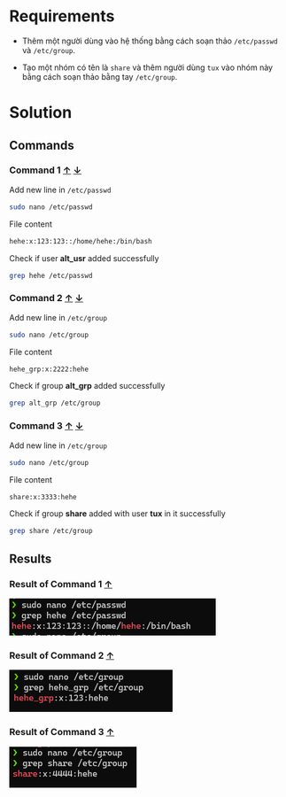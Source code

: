 

# Requirements

- Thêm một người dùng vào hệ thống bằng cách soạn thảo `/etc/passwd` và `/etc/group`.

- Tạo một nhóm có tên là `share` và thêm người dùng `tux` vào nhóm này bằng cách soạn thảo bằng tay `/etc/group`.

<a name="solutions"/>

# Solution

<a name="commands"/>

## Commands

<a name="command-1"/>

### Command 1 [↑](#bookmarks) [↓](#result-1)

Add new line in `/etc/passwd`

```sh
sudo nano /etc/passwd
```

File content

```sh
hehe:x:123:123::/home/hehe:/bin/bash
```

Check if user **alt_usr** added successfully

```sh
grep hehe /etc/passwd
```

<a name="command-2"/>

### Command 2 [↑](#bookmarks) [↓](#result-2)

Add new line in `/etc/group`

```sh
sudo nano /etc/group
```

File content

```sh
hehe_grp:x:2222:hehe
```

Check if group **alt_grp** added successfully

```sh
grep alt_grp /etc/group
```

<a name="command-3"/>

### Command 3 [↑](#bookmarks) [↓](#result-3)

Add new line in `/etc/group`

```sh
sudo nano /etc/group
```

File content

```sh
share:x:3333:hehe
```

Check if group **share** added with user **tux** in it successfully

```sh
grep share /etc/group
```

<a name="results"/>

## Results

<a name="result-1"/>

### Result of Command 1 [↑](#command-1)

![alt text](image-10.png)
<a name="result-2"/>

### Result of Command 2 [↑](#command-2)

![alt text](image-11.png)

<a name="result-3"/>

### Result of Command 3 [↑](#command-3)

![alt text](image-12.png)